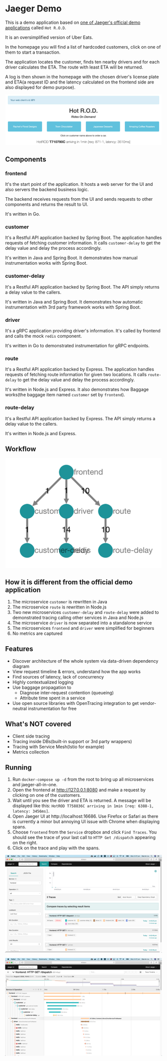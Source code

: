 # Jaeger Demo

This is a demo application based on [one of Jaeger's official demo applications](https://github.com/uber/jaeger/tree/master/examples/hotrod) called `Hot R.O.D`.

It is an oversimplified version of Uber Eats.

In the homepage you will find a list of hardcoded customers, click on one of them to start a transaction.

The application locates the customer, finds ten nearby drivers and for each driver calculates the ETA. The route with least ETA will be returned.

A log is then shown in the homepage with the chosen driver's license plate and ETA(a request ID and the latency calculated on the frontend side are also displayed for demo purpose).

![UI](/docs/ui.png)

## Components

### frontend
It's the start point of the application. It hosts a web server for the UI and also servers the backend business logic.

The backend receives requests from the UI and sends requests to other components and returns the result to UI.

It's written in Go.

### customer
It's a Restful API application backed by Spring Boot. The application handles requests of fetching customer information. It calls `customer-delay` to get the delay value and delay the process accordingly.

It's written in Java and Spring Boot. It demonstrates how manual instrumentation works with Spring Boot.

### customer-delay
It's a Restful API application backed by Spring Boot. The API simply returns a delay value to the callers.

It's written in Java and Spring Boot. It demonstrates how automatic instrumentation with 3rd party framework works with Spring Boot.

### driver
It's a gRPC application providing driver's information. It's called by frontend and calls the mock `redis` component.

It's written in Go to demonstrated instrumentation for gRPC endpoints.

### route
It's a Restful API application backed by Express. The application handles requests of fetching route information for given two locations. It calls `route-delay` to get the delay value and delay the process accordingly.

It's written in Node.js and Express. It also demonstrates how Baggage works(the baggage item named `customer` set by `frontend`).

### route-delay
It's a Restful API application backed by Express. The API simply returns a delay value to the callers.

It's written in Node.js and Express.

## Workflow

![DAG](/docs/dag.png)

## How it is different from the official demo application

1. The microservice `customer` is rewritten in Java
2. The microservice `route` is rewritten in Node.js
3. Two new microservices `customer-delay` and `route-delay` were added to demonstrated tracing calling other services in Java and Node.js
4. The microservice `driver` is now separated into a standalone service
5. The microservices `frontend` and `driver` were simplified for beginners
6. No metrics are captured

## Features

* Discover architecture of the whole system via data-driven dependency diagram
* View request timeline & errors, understand how the app works
* Find sources of latency, lack of concurrency
* Highly contextualized logging
* Use baggage propagation to
  * Diagnose inter-request contention (queueing)
  * Attribute time spent in a service
* Use open source libraries with OpenTracing integration to get vendor-neutral instrumentation for free

## What's NOT covered

* Client side tracing
* Tracing inside DBs(built-in support or 3rd party wrappers)
* Tracing with Service Mesh(Istio for example)
* Metrics collection

## Running

1. Run `docker-compose up -d` from the root to bring up all microservices and jaeger-all-in-one.
2. Open the frontend at http://127.0.0.1:8080 and make a request by clicking on one of the customers.
3. Wait until you see the driver and ETA is returned. A message will be displayed like this: `HotROD T758836C arriving in 1min [req: 6388-1, latency: 3456ms]`.
4. Open Jaeger UI at http://localhost:16686. Use Firefox or Safari as there is currently a minor but annoying UI issue with Chrome when displaying spans.
5. Choose `frontend` from the `Service` dropbox and click `Find Traces`. You should see the trace of your last call to `HTTP Get /dispatch` appearing on the right.
6. Click on the trace and play with the spans.

![Traces](/docs/traces.png)

![Trace](/docs/trace.png)
